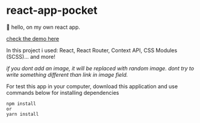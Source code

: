# react-app-pocket

👋 hello, on my own react app.

[check the demo here](https://blissful-pike-c97681.netlify.com/)

In this project i used: React, React Router, Context API, CSS Modules (SCSS)... and more!

_if you dont add an image, it will be replaced with random image. dont try to write something different than link in image field._

For test this app in your computer, download this application and use commands below for installing dependencies

	npm install
	or
	yarn install